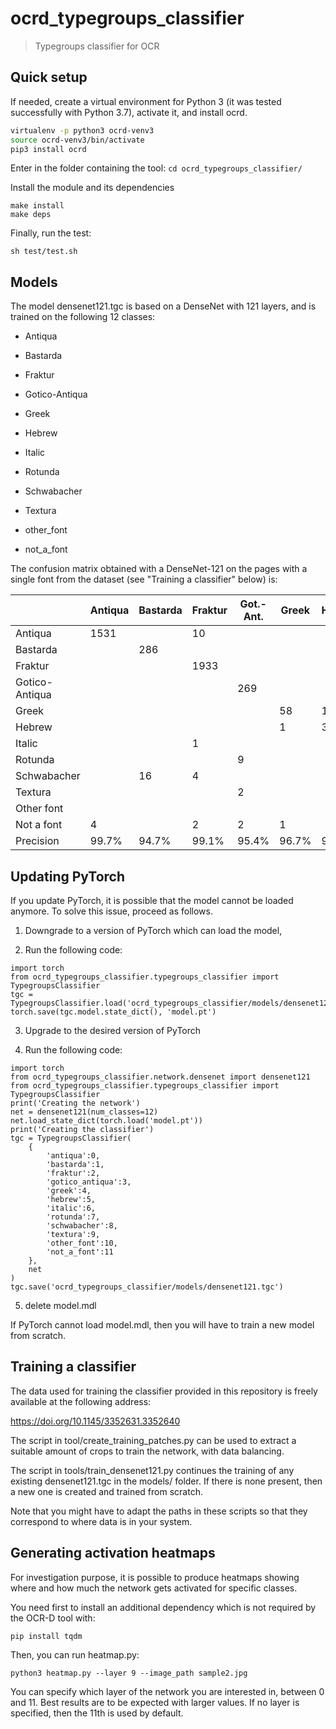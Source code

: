 # ocrd_typegroups_classifier

> Typegroups classifier for OCR

## Quick setup

If needed, create a virtual environment for Python 3 (it was tested
successfully with Python 3.7), activate it, and install ocrd.

```sh
virtualenv -p python3 ocrd-venv3
source ocrd-venv3/bin/activate
pip3 install ocrd
```

Enter in the folder containing the tool:
```cd ocrd_typegroups_classifier/```

Install the module and its dependencies

```
make install
make deps
```

Finally, run the test:

```
sh test/test.sh
```

## Models

The model densenet121.tgc is based on a DenseNet with 121 layers, and
is trained on the following 12 classes:

- Antiqua

- Bastarda

- Fraktur

- Gotico-Antiqua

- Greek

- Hebrew

- Italic

- Rotunda

- Schwabacher

- Textura

- other_font

- not_a_font

The confusion matrix obtained with a DenseNet-121 on the pages with a single font from the dataset (see "Training a classifier" below) is:

|                | Antiqua | Bastarda | Fraktur | Got.-Ant. | Greek | Hebrew | Italic | Rotunda | Schwabacher | Textura | Other font | Not a font | Recall |
|----------------|---------|----------|---------|-----------|-------|--------|--------|---------|-------------|---------|------------|------------|--------|
| Antiqua        | 1531    |          | 10      |           |       |        | 5      | 2       |             |         |            | 5          | 98.6%  |
| Bastarda       |         | 286      |         |           |       |        |        | 6       | 10          | 1       |            |            | 94.4   |
| Fraktur        |         |          | 1933    |           |       |        |        | 1       | 5           | 1       |            | 2          | 99.5%  |
| Gotico-Antiqua |         |          |         | 269       |       |        |        |         |             | 1       |            |            | 99.6   |
| Greek          |         |          |         |           | 58    | 1      |        |         |             |         | 1          |            | 96.7%  |
| Hebrew         |         |          |         |           | 1     | 326    |        |         |             |         |            |            | 99.7%  |
| Italic         |         |          | 1       |           |       |        | 187    |         |             |         |            |            | 99.5%  |
| Rotunda        |         |          |         | 9         |       |        |        | 1495    | 5           | 11      |            | 1          | 98.3%  |
| Schwabacher    |         | 16       | 4       |           |       |        |        | 2       | 452         |         |            |            | 95.4%  |
| Textura        |         |          |         | 2         |       |        |        |         |             | 371     |            | 1          | 99.2%  |
| Other font     |         |          |         |           |       |        |        |         |             |         | 288        | 15         | 94.1%  |
| Not a font     | 4       |          | 2       | 2         | 1     |        | 5      | 1       | 7           |         | 4          | 2331       | 98.9%  |
| Precision      | 99.7%   | 94.7%    | 99.1%   | 95.4%     | 96.7% | 99.4%  | 94.9%  | 99.1%   | 94.2%       | 96.4%   | 98.3%      | 99.0%      |        |

## Updating PyTorch
If you update PyTorch, it is possible that the model cannot be loaded
anymore. To solve this issue, proceed as follows.

1) Downgrade to a version of PyTorch which can load the model,

2) Run the following code:

```
import torch
from ocrd_typegroups_classifier.typegroups_classifier import TypegroupsClassifier
tgc = TypegroupsClassifier.load('ocrd_typegroups_classifier/models/densenet121.tgc')
torch.save(tgc.model.state_dict(), 'model.pt')
```

3) Upgrade to the desired version of PyTorch

4) Run the following code:

```
import torch
from ocrd_typegroups_classifier.network.densenet import densenet121
from ocrd_typegroups_classifier.typegroups_classifier import TypegroupsClassifier
print('Creating the network')
net = densenet121(num_classes=12)
net.load_state_dict(torch.load('model.pt'))
print('Creating the classifier')
tgc = TypegroupsClassifier(
    {
        'antiqua':0,
        'bastarda':1,
        'fraktur':2,
        'gotico_antiqua':3,
        'greek':4,
        'hebrew':5,
        'italic':6,
        'rotunda':7,
        'schwabacher':8,
        'textura':9,
        'other_font':10,
        'not_a_font':11
    },
    net
)
tgc.save('ocrd_typegroups_classifier/models/densenet121.tgc')
```

5) delete model.mdl

If PyTorch cannot load model.mdl, then you will have to train a new
model from scratch.


## Training a classifier

The data used for training the classifier provided in this repository
is freely available at the following address:

https://doi.org/10.1145/3352631.3352640

The script in tool/create_training_patches.py can be used to extract
a suitable amount of crops to train the network, with data balancing.

The script in tools/train_densenet121.py continues the training of
any existing densenet121.tgc in the models/ folder. If there is none
present, then a new one is created and trained from scratch.

Note that you might have to adapt the paths in these scripts so that
they correspond to where data is in your system.


## Generating activation heatmaps

For investigation purpose, it is possible to produce heatmaps showing
where and how much the network gets activated for specific classes.

You need first to install an additional dependency which is not required
by the OCR-D tool with:

```
pip install tqdm
```

Then, you can run heatmap.py:

```
python3 heatmap.py --layer 9 --image_path sample2.jpg
```

You can specify which layer of the network you are interested in,
between 0 and 11. Best results are to be expected with larger values.
If no layer is specified, then the 11th is used by default.
